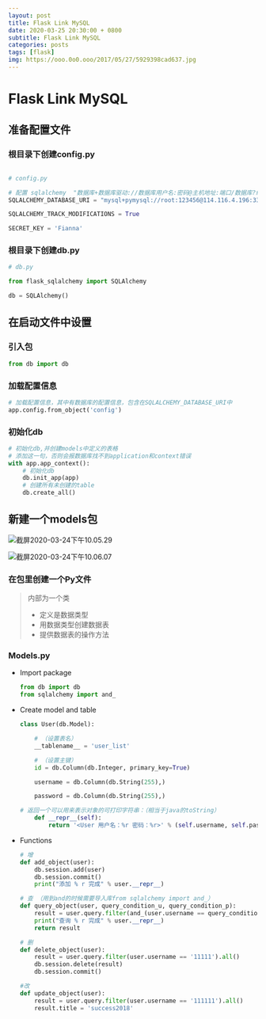 ```yaml
---
layout: post
title: Flask Link MySQL
date: 2020-03-25 20:30:00 + 0800
subtitle: Flask Link MySQL
categories: posts
tags: [flask]
img: https://ooo.0o0.ooo/2017/05/27/5929398cad637.jpg
---
```


# Flask Link MySQL

## 准备配置文件

### 根目录下创建config.py

```python

# config.py

# 配置 sqlalchemy  "数据库+数据库驱动://数据库用户名:密码@主机地址:端口/数据库?编码"
SQLALCHEMY_DATABASE_URI = "mysql+pymysql://root:123456@114.116.4.196:3306/learnflaskdb?charset=UTF8MB4"

SQLALCHEMY_TRACK_MODIFICATIONS = True

SECRET_KEY = 'Fianna'
```

### 根目录下创建db.py

```python
# db.py

from flask_sqlalchemy import SQLAlchemy

db = SQLAlchemy()
```

## 在启动文件中设置

### 引入包

```python
from db import db
```

### 加载配置信息

```python
# 加载配置信息，其中有数据库的配置信息，包含在SQLALCHEMY_DATABASE_URI中
app.config.from_object('config')
```

### 初始化db

```python
# 初始化db,并创建models中定义的表格
# 添加这一句，否则会报数据库找不到application和context错误
with app.app_context():
    # 初始化db
    db.init_app(app)
    # 创建所有未创建的table
    db.create_all()
```

## 新建一个models包

![截屏2020-03-24下午10.05.29](https://tva1.sinaimg.cn/large/00831rSTly1gd5dbtw9uhj30fm02e74a.jpg)

![截屏2020-03-24下午10.06.07](https://tva1.sinaimg.cn/large/00831rSTly1gd5dckj1voj30g60cqdge.jpg)

### 在包里创建一个Py文件

> 内部为一个类
>
> * 定义是数据类型
> * 用数据类型创建数据表
> * 提供数据表的操作方法

### Models.py

* Import package

  ```python
  from db import db
  from sqlalchemy import and_
  ```

* Create model and table

  ```python
  class User(db.Model):

      # （设置表名）
      __tablename__ = 'user_list'

      # （设置主键）
      id = db.Column(db.Integer, primary_key=True)

      username = db.Column(db.String(255),)

      password = db.Column(db.String(255),)

  # 返回一个可以用来表示对象的可打印字符串：（相当于java的toString）
      def __repr__(self):
          return '<User 用户名：%r 密码：%r>' % (self.username, self.password)# 操作数据库
  ```

* Functions

  ```python
  # 增
  def add_object(user):
      db.session.add(user)
      db.session.commit()
      print("添加 % r 完成" % user.__repr__)

  # 查 （用到and的时候需要导入库from sqlalchemy import and_）
  def query_object(user, query_condition_u, query_condition_p):
      result = user.query.filter(and_(user.username == query_condition_u, user.password == query_condition_p))
      print("查询 % r 完成" % user.__repr__)
      return result

  # 删
  def delete_object(user):
      result = user.query.filter(user.username == '11111').all()
      db.session.delete(result)
      db.session.commit()

  #改
  def update_object(user):
      result = user.query.filter(user.username == '111111').all()
      result.title = 'success2018'
  ```



